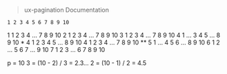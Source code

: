 > ux-pagination Documentation


    1 2 3 4 5 6 7 8 9 10
1   1 2 3 4 … 7 8 9 10
2   1 2 3 4 … 7 8 9 10
3   1 2 3 4 … 7 8 9 10
4   1 … 3 4 5 … 8 9 10 *
4   1 2 3 4 5 … 8 9 10
4   1 2 3 4 … 7 8 9 10 **
5   1 … 4 5 6 … 8 9 10
6   1 2 … 5 6 7 … 9 10
7   1 2 3 … 6 7 8 9 10

p = 10
3 = (10 - 2) / 3 = 2.3...
2 = (10 - 1) / 2 = 4.5

